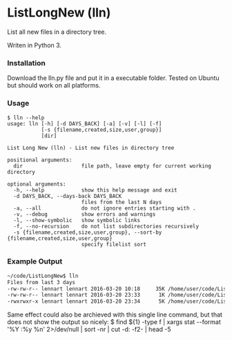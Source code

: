 # ListLongNew (lln)

List all new files in a directory tree.

Writen in Python 3.

### Installation
Download the lln.py file and put it in a executable folder. Tested on Ubuntu but should work on all platforms.

### Usage
```
$ lln --help
usage: lln [-h] [-d DAYS_BACK] [-a] [-v] [-l] [-f]
           [-s {filename,created,size,user,group}]
           [dir]

List Long New (lln) - List new files in directory tree

positional arguments:
  dir                   file path, leave empty for current working directory

optional arguments:
  -h, --help            show this help message and exit
  -d DAYS_BACK, --days-back DAYS_BACK
                        files from the last N days
  -a, --all             do not ignore entries starting with .
  -v, --debug           show errors and warnings
  -l, --show-symbolic   show symbolic links
  -f, --no-recursion    do not list subdirectories recursively
  -s {filename,created,size,user,group}, --sort-by {filename,created,size,user,group}
                        specify filelist sort
```

### Example Output
```bash
~/code/ListLongNew$ lln
Files from last 3 days
-rw-rw-r-- lennart lennart 2016-03-20 10:18     35K /home/user/code/ListLongNew/LICENSE
-rw-rw-r-- lennart lennart 2016-03-20 23:33      1K /home/user/code/ListLongNew/README.md
-rwxrwxr-x lennart lennart 2016-03-20 23:34      5K /home/user/code/ListLongNew/lln.py
```

Same effect could also be archieved with this single line command, but that does not show the output so nicely:
$ find ${1} -type f | xargs stat --format '%Y :%y %n' 2>/dev/null | sort -nr | cut -d: -f2- | head -5
